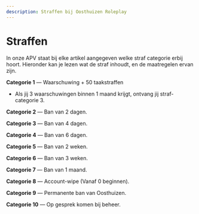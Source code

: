 ```yaml
---
description: Straffen bij Oosthuizen Roleplay
---
```


# Straffen

In onze APV staat bij elke artikel aangegeven welke straf categorie erbij hoort. Hieronder kan je lezen wat de straf inhoudt, en de maatregelen ervan zijn.
  
**Categorie 1** — Waarschuwing + 50 taakstraffen  

- Als jij 3 waarschuwingen binnen 1 maand krijgt, ontvang jij straf-categorie 3.

**Categorie 2** — Ban van 2 dagen.

**Categorie 3** — Ban van 4 dagen.

**Categorie 4** — Ban van 6 dagen.

**Categorie 5** — Ban van 2 weken.

**Categorie 6** — Ban van 3 weken.

**Categorie 7** — Ban van 1 maand.

**Categorie 8** — Account-wipe (Vanaf 0 beginnen).

**Categorie 9** — Permanente ban van Oosthuizen.

**Categorie 10** — Op gesprek komen bij beheer.
